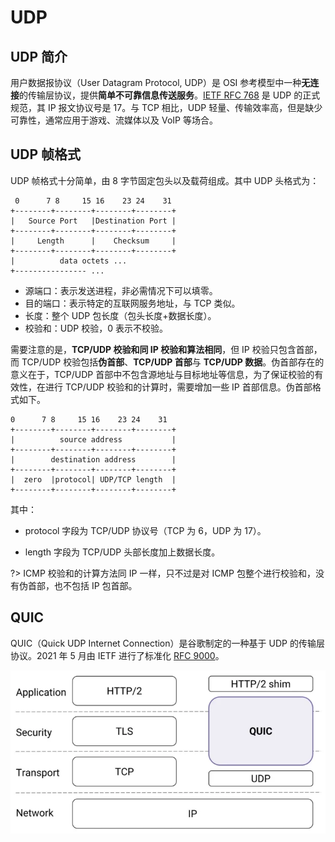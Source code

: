 # UDP

## UDP 简介

用户数据报协议（User Datagram Protocol, UDP）是 OSI 参考模型中一种**无连接**的传输层协议，提供**简单不可靠信息传送服务**。[IETF RFC 768](https://www.rfc-editor.org/rfc/rfc768) 是 UDP 的正式规范，其 IP 报文协议号是 17。与 TCP 相比，UDP 轻量、传输效率高，但是缺少可靠性，通常应用于游戏、流媒体以及 VoIP 等场合。

## UDP 帧格式

UDP 帧格式十分简单，由 8 字节固定包头以及载荷组成。其中 UDP 头格式为：

```
 0      7 8     15 16    23 24    31
+--------+--------+--------+--------+
|   Source Port   |Destination Port |
+--------+--------+--------+--------+
|     Length      |    Checksum     |
+--------+--------+--------+--------+
|          data octets ...
+---------------- ...
```

- 源端口：表示发送进程，非必需情况下可以填零。
- 目的端口：表示特定的互联网服务地址，与 TCP 类似。
- 长度：整个 UDP 包长度（包头长度+数据长度）。
- 校验和：UDP 校验，0 表示不校验。

需要注意的是，**TCP/UDP 校验和同 IP 校验和算法相同**，但 IP 校验只包含首部，而 TCP/UDP 校验包括**伪首部**、**TCP/UDP 首部**与 **TCP/UDP 数据**。伪首部存在的意义在于，TCP/UDP 首部中不包含源地址与目标地址等信息，为了保证校验的有效性，在进行 TCP/UDP 校验和的计算时，需要增加一些 IP 首部信息。伪首部格式如下。

```
0      7 8     15 16    23 24    31
+--------+--------+--------+--------+
|          source address           |
+--------+--------+--------+--------+
|        destination address        |
+--------+--------+--------+--------+
|  zero  |protocol| UDP/TCP length  |
+--------+--------+--------+--------+
```

其中：

- protocol 字段为 TCP/UDP 协议号（TCP 为 6，UDP 为 17）。

- length 字段为 TCP/UDP 头部长度加上数据长度。

?> ICMP 校验和的计算方法同 IP 一样，只不过是对 ICMP 包整个进行校验和，没有伪首部，也不包括 IP 包首部。

## QUIC 

QUIC（Quick UDP Internet Connection）是谷歌制定的一种基于 UDP 的传输层协议。2021 年 5 月由 IETF 进行了标准化 [RFC 9000](https://www.rfc-editor.org/rfc/rfc9000.html)。

![img](udp.assets/v2-d61a62fdfb08ed3882e1018136ce6b2f_720w.webp)
